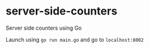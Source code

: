# server-side-counters
Server side counters using Go 

Launch using `go run main.go` and go to `localhost:8002`
